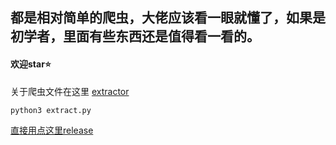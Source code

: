 ## 都是相对简单的爬虫，大佬应该看一眼就懂了，如果是初学者，里面有些东西还是值得看一看的。
#### 欢迎**star**:star:

关于爬虫文件在这里 [extractor](/extractor)

```bash
python3 extract.py
```
[直接用点这里release](/releases)
